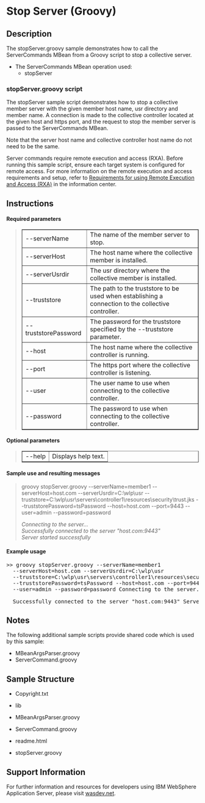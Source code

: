 # Stop Server (Groovy)

## Description

The stopServer.groovy sample demonstrates how to call the ServerCommands MBean from a Groovy script to stop a collective server.

*   The ServerCommands MBean operation used:
    *   stopServer

### stopServer.groovy script

The stopServer sample script demonstrates how to stop a collective member server with the given member host name, usr directory and member name. A connection is made to the collective controller located at the given host and https port, and the request to stop the member server is passed to the ServerCommands MBean.

Note that the server host name and collective controller host name do not need to be the same.

Server commands require remote execution and access (RXA). Before running this sample script, ensure each target system is configured for remote access. For more information on the remote execution and access requirements and setup, refer to [Requirements for using Remote Execution and Access (RXA)](http://www14.software.ibm.com/webapp/wsbroker/redirect?version=phil&product=was-nd-dist&topic=cins_cim_rxa_requirements) in the information center.

## Instructions

#### Required parameters

> <table border="1" cellpadding="5">
> 
> <tbody>
> 
> <tr>
> 
> <td>--serverName</td>
> 
> <td>The name of the member server to stop.</td>
> 
> </tr>
> 
> <tr>
> 
> <td>--serverHost</td>
> 
> <td>The host name where the collective member is installed.</td>
> 
> </tr>
> 
> <tr>
> 
> <td>--serverUsrdir</td>
> 
> <td>The usr directory where the collective member is installed.</td>
> 
> </tr>
> 
> <tr>
> 
> <td>--truststore</td>
> 
> <td>The path to the truststore to be used when establishing a connection to the collective controller.</td>
> 
> </tr>
> 
> <tr>
> 
> <td>--truststorePassword</td>
> 
> <td>The password for the truststore specified by the --truststore parameter.</td>
> 
> </tr>
> 
> <tr>
> 
> <td>--host</td>
> 
> <td>The host name where the collective controller is running.</td>
> 
> </tr>
> 
> <tr>
> 
> <td>--port</td>
> 
> <td>The https port where the collective controller is listening.</td>
> 
> </tr>
> 
> <tr>
> 
> <td>--user</td>
> 
> <td>The user name to use when connecting to the collective controller.</td>
> 
> </tr>
> 
> <tr>
> 
> <td>--password</td>
> 
> <td>The password to use when connecting to the collective controller.</td>
> 
> </tr>
> 
> </tbody>
> 
> </table>

#### Optional parameters

> <table border="1" cellpadding="5">
> 
> <tbody>
> 
> <tr>
> 
> <td>--help</td>
> 
> <td>Displays help text.</td>
> 
> </tr>
> 
> </tbody>
> 
> </table>

#### Sample use and resulting messages

> groovy stopServer.groovy --serverName=member1 --serverHost=host.com --serverUsrdir=C:\wlp\usr --truststore=C:\wlp\usr\servers\controller1\resources\security\trust.jks --truststorePassword=tsPassword --host=host.com --port=9443 --user=admin --password=password  
>   
> _Connecting to the server...  
> Successfully connected to the server "host.com:9443"  
> Server started successfully_

#### Example usage

<pre class="code">>> groovy stopServer.groovy --serverName=member1
  --serverHost=host.com --serverUsrdir=C:\wlp\usr
  --truststore=C:\wlp\usr\servers\controller1\resources\security\trust.jks
  --truststorePassword=tsPassword --host=host.com --port=9443
  --user=admin --password=password Connecting to the server...

  Successfully connected to the server "host.com:9443" Server stopped successfully</pre>

## Notes

The following additional sample scripts provide shared code which is used by this sample:

*   MBeanArgsParser.groovy
*   ServerCommand.groovy

## Sample Structure

*   Copyright.txt
*   lib

*   MBeanArgsParser.groovy
*   ServerCommand.groovy

*   readme.html
*   stopServer.groovy

## Support Information

For further information and resources for developers using IBM WebSphere Application Server, please visit [wasdev.net](http://wasdev.net).
